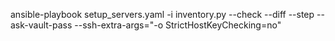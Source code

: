 ansible-playbook setup_servers.yaml -i inventory.py --check --diff --step --ask-vault-pass --ssh-extra-args="-o StrictHostKeyChecking=no"